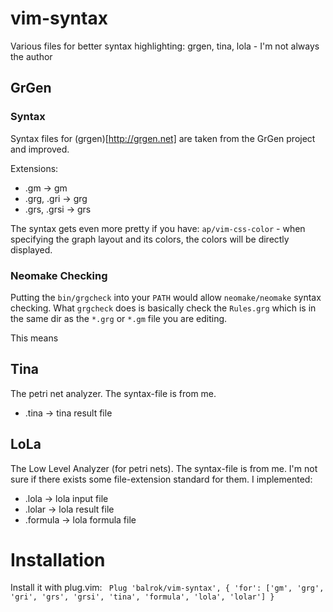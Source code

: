 # vim-syntax
Various files for better syntax highlighting: grgen, tina, lola - I'm not always the author

## GrGen

### Syntax

Syntax files for (grgen)[http://grgen.net] are taken from the GrGen project and improved.

Extensions:
* .gm -> gm
* .grg, .gri -> grg
* .grs, .grsi -> grs

The syntax gets even more pretty if you have: `ap/vim-css-color` - when specifying the graph layout and its colors, the colors will be
directly displayed.

### Neomake Checking

Putting the `bin/grgcheck` into your `PATH` would allow `neomake/neomake` syntax checking.
What `grgcheck` does is basically check the `Rules.grg` which is in the same dir as the `*.grg` or `*.gm` file you are editing.

This means

## Tina

The petri net analyzer. The syntax-file is from me.

* .tina -> tina result file

## LoLa

The Low Level Analyzer (for petri nets). The syntax-file is from me.
I'm not sure if there exists some file-extension standard for them. I implemented:

* .lola -> lola input file
* .lolar -> lola result file
* .formula -> lola formula file

# Installation

Install it with plug.vim:
``` Plug 'balrok/vim-syntax', { 'for': ['gm', 'grg', 'gri', 'grs', 'grsi', 'tina', 'formula', 'lola', 'lolar'] }```

